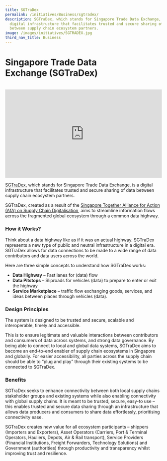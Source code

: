 ```yaml
---
title: SGTraDex
permalink: /initiatives/Business/sgtradex/
description: SGTraDex, which stands for Singapore Trade Data Exchange, is a
  digital infrastructure that facilitates trusted and secure sharing of data
  between supply chain ecosystem partners.
image: /images/initiatives/SGTRADEX.jpg
third_nav_title: Business
---
```

# Singapore Trade Data Exchange (SGTraDex)

<br>

<div style="max-width: 1280px">
    <div
        style="
            height: 0;
            overflow: hidden;
            position: relative;
            padding-bottom: 56.25%;
        "
    >
        <iframe
            src="https://www.youtube.com/embed/LwQY_ng-ru0" 
            height="720"
            width="1280"
            frameborder="0"
            title="YouTube video player"
            allow="accelerometer; autoplay; clipboard-write; encrypted-media; gyroscope; picture-in-picture"
            style="
                top: 0;
                left: 0;
                right: 0;
                bottom: 0;
                height: 100%;
                border: none;
                max-width: 100%;
                position: absolute;
            "
        ></iframe>
    </div>
</div>

[SGTraDex](https://sgtradex.com/), which stands for Singapore Trade Data Exchange, is a digital infrastructure that facilitates trusted and secure sharing of data between supply chain ecosystem partners.

SGTraDex, created as a result of the [Singapore Together Alliance for Action (AfA) on Supply Chain Digitalisation](https://emergingstronger.sg/afa), aims to streamline information flows across the fragmented global ecosystem through a common data highway.

### How it Works?

Think about a data highway like as if it was an actual highway. SGTraDex represents a new type of public and neutral infrastructure in a digital era. SGTraDex allows for data connections to be made to a wide range of data contributors and data users across the world.

Here are three simple concepts to understand how SGTraDex works:

*   **Data Highway** – Fast lanes for (data) flow
*   **Data Pitstops** – Sliproads for vehicles (data) to prepare to enter or exit the highway
*   **Service Marketplace** – traffic flow exchanging goods, services, and ideas between places through vehicles (data).

### Design Principles

The system is designed to be trusted and secure, scalable and interoperable, timely and accessible.

This is to ensure legitimate and valuable interactions between contributors and consumers of data across systems, and strong data governance. By being able to connect to local and global data systems, SGTraDex aims to become an end-to-end enabler of supply chain ecosystems in Singapore and globally. For easier accessibility, all parties across the supply chain should be able to “plug and play” through their existing systems to be connected to SGTraDex.

### Benefits

SGTraDex seeks to enhance connectivity between both local supply chains stakeholder groups and existing systems while also enabling connectivity with global supply chains. It is meant to be trusted, secure, easy-to use – this enables trusted and secure data sharing through an infrastructure that allows data producers and consumers to share data effortlessly, prioritising connectivity ease.

SGTraDex creates new value for all ecosystem participants – shippers (Importers and Exporters), Asset Operators (Carriers, Port & Terminal Operators, Hauliers, Depots, Air & Rail transport), Service Providers (Financial Institutions, Freight Forwarders, Technology Solutions) and Government (authorities) through productivity and transparency whilst improving trust and resilience.

